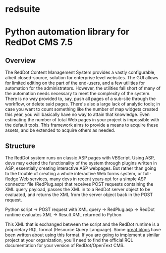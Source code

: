 # redsuite
<h1>Python automation library for RedDot CMS 7.5</h1>
<h2>Overview</h2>
<p>The RedDot Content Management System provides a vastly configurable, albeit closed-source, solution for enterprise level websites. The GUI allows for limited editing on the part of the end-users, and a few utilities for automation for the administrators. However, the utilities fall short of many of the automation needs necessary to meet the complexity of the system. There is no way provided to, say, push all pages of a sub-site through the workflow, or delete said pages. There's also a large lack of analytic tools; in case you want to count something like the number of map widgets created this year, you will basically have no way to attain that knowledge. Even estimating the number of total Web pages in your project is impossible with the default tools. This framework aims to provide a means to acquire these assets, and be extended to acquire others as needed.</p>
<h2>Structure</h2>
<p>The RedDot system runs on classic ASP pages with VBScript. Using ASP, devs may extend the functionality of the system through plugins written in ASP, essentially creating interactive ASP webpages. But rather than going to the trouble of creating a whole interactive Web forms system, or full-fledge Web services, many devs in recent years opt for a simple ASP connector file (RedPlug.asp) that receives POST requests containing the XML query payload, passes the XML in to a RedDot server object to be evaluated, and returns the XML from the server object back in the POST request.</p>
<p>Python script -> POST request with XML query -> RedPlug.asp -> RedDot runtime evaluates XML -> Result XML returned to Python</p>
<p>This XML that is exchanged between the script and the RedDot runtime is a proprietary RQL format (Resource Query Language). Some <a href="http://www.reddotcmsblog.com/rql-in-a-nutshell-part-1" target="_blank">great blogs</a> have been written about using this format. If you are going to implement a similar project at your organization, you'll need to find the official RQL documentation for your version of RedDot/OpenText CMS.</p>
